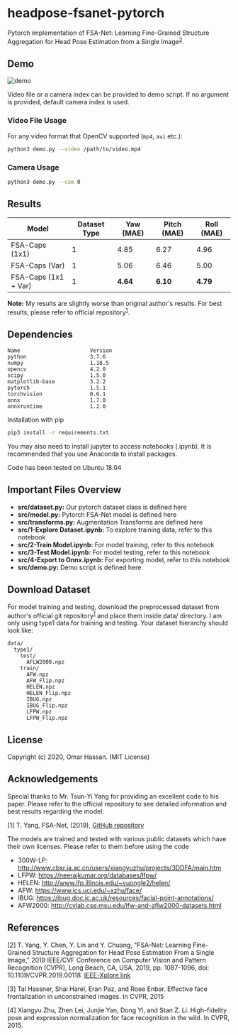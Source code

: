 # headpose-fsanet-pytorch
Pytorch implementation of FSA-Net: Learning Fine-Grained Structure Aggregation for Head Pose Estimation from a Single Image<sup>[2](#references)</sup>.

## Demo
![demo](extras/headpose-demo.gif?raw=true)

Video file or a camera index can be provided to demo script. If no argument is provided, default camera index is used.

### Video File Usage

For any video format that OpenCV supported (`mp4`, `avi` etc.):

```bash
python3 demo.py --video /path/to/video.mp4
```

### Camera Usage

```bash
python3 demo.py --cam 0
``` 

## Results

| Model | Dataset Type | Yaw (MAE) | Pitch (MAE) | Roll (MAE) |
| --- | --- | --- | --- | --- |
| FSA-Caps (1x1) | 1  | 4.85 | 6.27 | 4.96 |
| FSA-Caps (Var)  | 1  | 5.06 | 6.46 | 5.00 |
| FSA-Caps (1x1 + Var) | 1 | **4.64** | **6.10** | **4.79** |

**Note:** My results are slightly worse than original author's results. For best results, please refer to official repository<sup>[1](#acknowledgements)</sup>.


## Dependencies

```
Name                      Version 
python                    3.7.6
numpy                     1.18.5
opencv                    4.2.0
scipy                     1.5.0
matplotlib-base           3.2.2
pytorch                   1.5.1
torchvision               0.6.1
onnx                      1.7.0
onnxruntime               1.2.0
```


Installation with pip
```bash
pip3 install -r requirements.txt
```


You may also need to install jupyter to access notebooks (.ipynb). It is recommended that you use Anaconda to install packages.

Code has been tested on Ubuntu 18.04

## Important Files Overview

- **src/dataset.py:** Our pytorch dataset class is defined here
- **src/model.py:** Pytorch FSA-Net model is defined here
- **src/transforms.py:** Augmentation Transforms are defined here
- **src/1-Explore Dataset.ipynb:** To explore training data, refer to this notebook
- **src/2-Train Model.ipynb:** For model training, refer to this notebook
- **src/3-Test Model.ipynb:** For model testing, refer to this notebook
- **src/4-Export to Onnx.ipynb:** For exporting model, refer to this notebook
- **src/demo.py:** Demo script is defined here

## Download Dataset
For model training and testing, download the preprocessed dataset from author's official git repository<sup>[1](#acknowledgements)</sup> and place them inside data/ directory. I am only using type1 data for training and testing. Your dataset hierarchy should look like:

```
data/
  type1/
    test/
      AFLW2000.npz
    train/
      AFW.npz
      AFW_Flip.npz
      HELEN.npz
      HELEN_Flip.npz
      IBUG.npz
      IBUG_Flip.npz
      LFPW.npz
      LFPW_Flip.npz
```

## License
Copyright (c) 2020, Omar Hassan. (MIT License)

## Acknowledgements
Special thanks to Mr. Tsun-Yi Yang for providing an excellent code to his paper. Please refer to the official repository to see detailed information and best results regarding the model:

\[1] T. Yang, FSA-Net, (2019), [GitHub repository](https://github.com/shamangary/FSA-Net)

The models are trained and tested with various public datasets which have their own licenses. Please refer to them before using the code

- 300W-LP: http://www.cbsr.ia.ac.cn/users/xiangyuzhu/projects/3DDFA/main.htm
- LFPW: https://neerajkumar.org/databases/lfpw/
- HELEN: http://www.ifp.illinois.edu/~vuongle2/helen/
- AFW: https://www.ics.uci.edu/~xzhu/face/
- IBUG: https://ibug.doc.ic.ac.uk/resources/facial-point-annotations/
- AFW2000: http://cvlab.cse.msu.edu/lfw-and-aflw2000-datasets.html

## References
\[2] T. Yang, Y. Chen, Y. Lin and Y. Chuang, "FSA-Net: Learning Fine-Grained Structure Aggregation for Head Pose Estimation From a Single Image," 2019 IEEE/CVF Conference on Computer Vision and Pattern Recognition (CVPR), Long Beach, CA, USA, 2019, pp. 1087-1096, doi: 10.1109/CVPR.2019.00118. [IEEE-Xplore link](https://ieeexplore.ieee.org/document/8954346)

\[3] Tal Hassner, Shai Harel, Eran Paz, and Roee Enbar. Effective face frontalization in unconstrained images. In CVPR, 2015

\[4] Xiangyu Zhu, Zhen Lei, Junjie Yan, Dong Yi, and Stan Z. Li. High-fidelity pose and expression normalization for face recognition in the wild. In CVPR, 2015.
